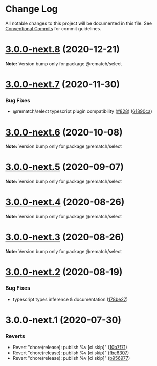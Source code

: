 # Change Log

All notable changes to this project will be documented in this file.
See [Conventional Commits](https://conventionalcommits.org) for commit guidelines.

# [3.0.0-next.8](https://github.com/rematch/rematch/compare/@rematch/select@3.0.0-next.7...@rematch/select@3.0.0-next.8) (2020-12-21)

**Note:** Version bump only for package @rematch/select





# [3.0.0-next.7](https://github.com/rematch/rematch/compare/@rematch/select@3.0.0-next.6...@rematch/select@3.0.0-next.7) (2020-11-30)


### Bug Fixes

* @rematch/select typescript plugin compatibility ([#828](https://github.com/rematch/rematch/issues/828)) ([61890ca](https://github.com/rematch/rematch/commit/61890ca645ca1aa44bb375b819ee1d4e4316f9e1))





# [3.0.0-next.6](https://github.com/rematch/rematch/compare/@rematch/select@3.0.0-next.5...@rematch/select@3.0.0-next.6) (2020-10-08)

**Note:** Version bump only for package @rematch/select





# [3.0.0-next.5](https://github.com/rematch/rematch/compare/@rematch/select@3.0.0-next.4...@rematch/select@3.0.0-next.5) (2020-09-07)

**Note:** Version bump only for package @rematch/select





# [3.0.0-next.4](https://github.com/rematch/rematch/compare/@rematch/select@3.0.0-next.3...@rematch/select@3.0.0-next.4) (2020-08-26)

**Note:** Version bump only for package @rematch/select





# [3.0.0-next.3](https://github.com/rematch/rematch/compare/@rematch/select@3.0.0-next.2...@rematch/select@3.0.0-next.3) (2020-08-26)

**Note:** Version bump only for package @rematch/select





# [3.0.0-next.2](https://github.com/rematch/rematch/compare/@rematch/select@3.0.0-next.1...@rematch/select@3.0.0-next.2) (2020-08-19)


### Bug Fixes

* typescript types inference & documentation ([178be27](https://github.com/rematch/rematch/commit/178be27a55753f16bb0c31ed08ab9f8dc2175d4b))





# 3.0.0-next.1 (2020-07-30)


### Reverts

* Revert "chore(release): publish %v [ci skip]" ([10b7f71](https://github.com/rematch/rematch/commit/10b7f71f88b44e6d9bf6f60a9c207e01014ff700))
* Revert "chore(release): publish %v [ci skip]" ([fbc6307](https://github.com/rematch/rematch/commit/fbc6307eec881a9856d01217c2cb570f2d131ca0))
* Revert "chore(release): publish %v [ci skip]" ([b956977](https://github.com/rematch/rematch/commit/b956977dae586af8b70d9b8095bca69cbc17cc2b))
